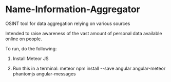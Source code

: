 # Name-Information-Aggregator
OSINT tool for data aggregation relying on various sources

Intended to raise awareness of the vast amount of personal data available online on people. 

To run, do the following:

1. Install Meteor JS

2. Run this in a terminal:
meteor npm install --save angular angular-meteor phantomjs angular-messages

